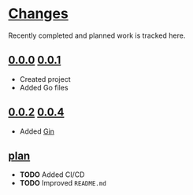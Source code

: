 # [Changes](https://www.s3d.club/changes/)
Recently completed and planned work is tracked here.

## [0.0.0](.) [0.0.1](.)
- Created project
- Added Go files

## [0.0.2](.) [0.0.4](.)
- Added [Gin](https://gin-gonic.com/docs/quickstart/)

## [plan](.)
- **TODO** Added CI/CD
- **TODO** Improved `README.md`
